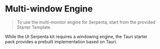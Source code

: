 # Multi-window Engine

<primary-label ref="tauri-starter-kit"/>

> To use the multi-monitor engine for Serpenta, start from the provided Starter Template.

While the UI Serpenta kit requires a windowing engine, the Tauri starter pack provides a prebuilt implementation based
on Tauri.